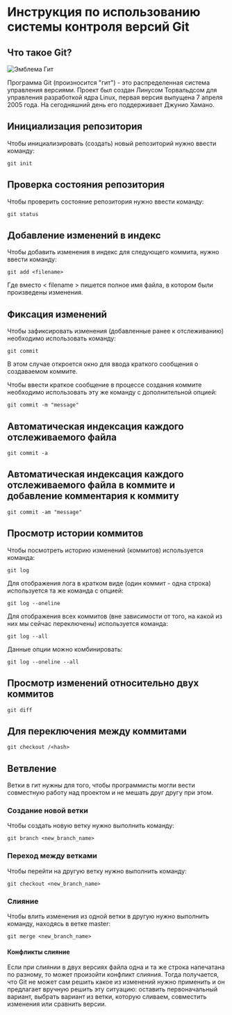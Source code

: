 # **Инструкция по использованию системы контроля версий Git** #

## Что такое Git?

![Эмблема Гит](git.jpg) 

Программа Git (произносится "гит") - это распределенная система управления версиями. Проект был создан Линусом Торвальдсом для управления разработкой ядра Linux, первая версия выпущена 7 апреля 2005 года. На сегодняшний день его поддерживает Джунио Хамано.

## Инициализация репозитория

Чтобы инициализировать (создать) новый репозиторий нужно ввести команду:

    git init 

## Проверка состояния репозитория

Чтобы проверить состояние репозитория нужно ввести команду:

    git status

 ## Добавление изменений в индекс

   Чтобы добавить изменения в индекс для следующего коммита, нужно ввести команду:

    git add <filename> 

Где вместо < filename > пишется полное имя файла, в котором были произведены изменения.

## Фиксация изменений

Чтобы зафиксировать изменения (добавленные ранее к отслеживанию) необходимо использовать команду:

    git commit

В этом случае откроется окно для ввода краткого сообщения о создаваемом коммите.

Чтобы ввести краткое сообщение в процессе создания коммите необходимо использовать эту же команду с дополнительной опцией:

    git commit -m "message"

## Автоматическая индексация каждого отслеживаемого файла

    git commit -a

## Автоматическая индексация каждого отслеживаемого файла в коммите и добавление комментария к коммиту

    git commit -am "message"

## Просмотр истории коммитов

Чтобы посмотреть историю изменений (коммитов) используется команда:

    git log

Для отображения лога в кратком виде (один коммит - одна строка) используется та же команда с опцией:

    git log --oneline

Для отображения всех коммитов (вне зависимости от того, на какой из них мы сейчас переключены) используется команда:

    git log --all

Данные опции можно комбинировать:

    git log --oneline --all

## Просмотр изменений относительно двух коммитов

    git diff

## Для переключения между коммитами

    git checkout /<hash>

## Ветвление

Ветки в гит нужны для того, чтобы программисты могли вести совместную работу над проектом и не мешать друг другу при этом.


### Создание новой ветки

Чтобы создать новую ветку нужно выполнить команду:

    git branch <new_branch_name>

### Переход между ветками

Чтобы перейти на другую ветку нужно выполнить команду:

    git checkout <new_branch_name>

### Слияние

Чтобы влить изменения из одной ветки в другую нужно выполнить команду, находясь в ветке master:

    git merge <new_branch_name>

#### Конфликты слияние

Если при слиянии в двух версиях файла одна и та же строка напечатана по разному, то может произойти конфликт слияния. Тогда получается, что Git не может сам решить какое из изменений нужно применить и он предлагает вручную решить эту ситуацию: оставить первоначальный вариант, выбрать вариант из ветки, которую сливаем, совместить изменения или сравнить версии.

